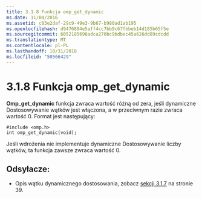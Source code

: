 ```yaml
---
title: 3.1.8 Funkcja omp_get_dynamic
ms.date: 11/04/2016
ms.assetid: c03e2daf-29c9-49e3-9b67-b980ad1ab195
ms.openlocfilehash: d9476894e5aff4cc7bb9c67fbbeb14d185b65f5e
ms.sourcegitcommit: 6052185696adca270bc9bdbec45a626dd89cdcdd
ms.translationtype: MT
ms.contentlocale: pl-PL
ms.lasthandoff: 10/31/2018
ms.locfileid: "50566429"
---
```

# <a name="318-ompgetdynamic-function"></a>3.1.8 Funkcja omp_get_dynamic

**Omp_get_dynamic** funkcja zwraca wartość różną od zera, jeśli dynamiczne Dostosowywanie wątków jest włączona, a w przeciwnym razie zwraca wartość 0. Format jest następujący:

```
#include <omp.h>
int omp_get_dynamic(void);
```

Jeśli wdrożenia nie implementuje dynamiczne Dostosowywanie liczby wątków, ta funkcja zawsze zwraca wartość 0.

## <a name="cross-references"></a>Odsyłacze:

- Opis wątku dynamicznego dostosowania, zobacz [sekcji 3.1.7](../../parallel/openmp/3-1-7-omp-set-dynamic-function.md) na stronie 39.